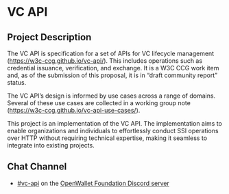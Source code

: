 # VC API

## Project Description

The VC API is specification for a set of APIs for VC lifecycle management (https://w3c-ccg.github.io/vc-api/). This includes operations such as credential issuance, verification, and exchange. It is a W3C CCG work item and, as of the submission of this proposal, it is in “draft community report” status. 

The VC API’s design is informed by use cases across a range of domains. Several of these use cases are collected in a working group note (https://w3c-ccg.github.io/vc-api-use-cases/). 

This project is an implementation of the VC API. The implementation aims to enable organizations and individuals to effortlessly conduct SSI operations over HTTP without requiring technical expertise, making it seamless to integrate into existing projects. 

<!---
## Source Repositories

- [openwallet-foundation-labs/vc-api](https://github.com/openwallet-foundation-labs/vc-api)
--->

## Chat Channel

- [#vc-api](https://discord.com/channels/1022962884864643214/1157008901020073994) on the [OpenWallet Foundation Discord server](https://discord.gg/openwalletfoundation)
